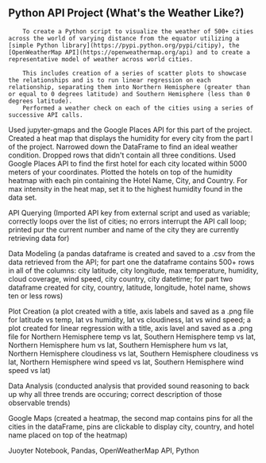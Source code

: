 ## Python API Project (What's the Weather Like?)

        To create a Python script to visualize the weather of 500+ cities across the world of varying distance from the equator utilizing a [simple Python library](https://pypi.python.org/pypi/citipy), the [OpenWeatherMap API](https://openweathermap.org/api) and to create a representative model of weather across world cities.

        This includes creation of a series of scatter plots to showcase the relationships and is to run linear regression on each relationship, separating them into Northern Hemisphere (greater than or equal to 0 degrees latitude) and Southern Hemisphere (less than 0 degrees latitude). 
        Performed a weather check on each of the cities using a series of successive API calls.


Used jupyter-gmaps and the Google Places API for this part of the project. Created a heat map that displays the humidity for every city from the part I of the project.
Narrowed down the DataFrame to find an ideal weather condition. Dropped rows that didn't contain all three conditions. Used Google Places API to find the first hotel for each city located within 5000 meters of your coordinates. Plotted the hotels on top of the humidity heatmap with each pin containing the Hotel Name, City, and Country. For max intensity in the heat map, set it to the highest humidity found in the data set.


API Querying (Imported API key from external script and used as variable;  correctly loops over the list of cities; no errors interrupt the API call loop; printed pur the current number and name of the city they are currently retrieving data for)

Data Modeling (a pandas dataframe is created and saved to a .csv from the data retrieved from the API; for part one the dataframe contains 500+ rows in all of the columns: city latitude, city longitude, max temperature, humidity, cloud coverage, wind speed, city country, city datetime; for part two dataframe created for city, country, latitude, longitude, hotel name, shows ten or less rows)

Plot Creation (a plot created with a title, axis labels and saved as a .png file for latitude vs temp, lat vs humidity, lat vs cloudiness, lat vs wind speed; a plot created for linear regression with a title, axis lavel and saved as a .png file for Northern Hemisphere temp vs lat, Southern Hemisphere temp vs lat, Northern Hemisphere hum vs lat, Southern Hemisphere hum vs lat, Northern Hemisphere cloudiness vs lat, Southern Hemisphere cloudiness vs lat, Northern Hemisphere wind speed vs lat, Southern Hemisphere wind speed vs lat)


Data Analysis (conducted analysis that provided sound reasoning to back up why all three trends are occuring; correct description of those observable trends)

Google Maps (created a heatmap, the second map contains pins for all the cities in the dataFrame, pins are clickable to display city, country, and hotel name placed on top of the heatmap)


Juoyter Notebook, Pandas, OpenWeatherMap API, Python
